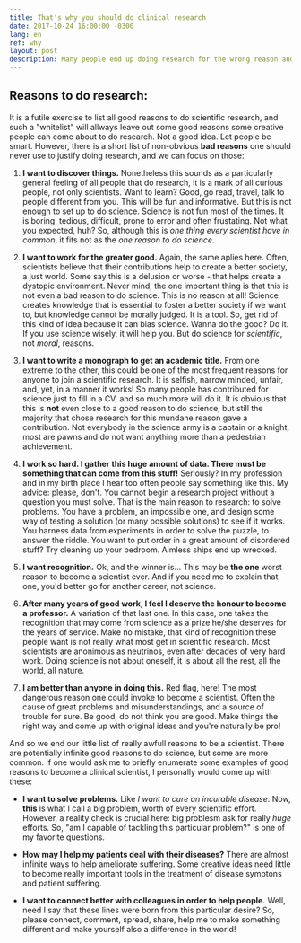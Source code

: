 ```yaml
---
title: That's why you should do clinical research
date: 2017-10-24 16:00:00 -0300
lang: en
ref: why
layout: post
description: Many people end up doing research for the wrong reason and, believe me, this happens all too often in clinical trials too.
---
```


## Reasons to do research:

It is a futile exercise to list all good reasons to do scientific research, and such a "whitelist" will allways leave out some good reasons some creative people can come about to do research. Not a good idea. Let people be smart. However, there is a short list of non-obvious **bad reasons** one should never use to justify doing research, and we can focus on those:

1. **I want to discover things.** Nonetheless this sounds as a particularly general feeling of all people that do research, it is a mark of all curious people, not only scientists. Want to learn? Good, go read, travel, talk to people different from you. This will be fun and informative. But this is not enough to set up to do science. Science is not fun most of the times. It is boring, tedious, difficult, prone to error and often frustating. Not what you expected, huh? So, although this is _one thing every scientist have in common_, it fits not as the _one reason to do science_. 

2. **I want to work for the greater good.** Again, the same aplies here. Often, scientists believe that their contributions help to create a better society, a just world. Some say this is a delusion or worse - that helps create a dystopic environment. Never mind, the one important thing is that this is not even a bad reason to do science. This is no reason at all! Science creates knowledge that is essential to foster a better society if we want to, but knowledge cannot be morally judged. It is a tool. So, get rid of this kind of idea because it can bias science. Wanna do the good? Do it. If you use science wisely, it will help you. But do science for _scientific_, not _moral_, reasons.

3. **I want to write a monograph to get an academic title.** From one extreme to the other, this could be one of the most frequent reasons for anyone to join a scientific research. It is selfish, narrow minded, unfair, and, yet, in a manner it works! So many people has contributed for science just to fill in a CV, and so much more will do it. It is obvious that this is **not** even close to a good reason to do science, but still the majority that chose research for this mundane reason gave a contribution. Not everybody in the science army is a captain or a knight, most are pawns and do not want anything more than a pedestrian achievement. 

4. **I work so hard. I gather this huge amount of data. There must be something that can come from this stuff!** Seriously? In my profession and in my birth place I hear too often people say something like this. My advice: please, don't. You cannot begin a research project without a question you must solve. That is the main reason to research: to solve problems. You have a problem, an impossible one, and design some way of testing a solution (or many possible solutions) to see if it works. You harness data from experiments in order to solve the puzzle, to answer the riddle. You want to put order in a great amount of disordered stuff? Try cleaning up your bedroom. Aimless ships end up wrecked.

5. **I want recognition.** Ok, and the winner is... This may be **the one** worst reason to become a scientist ever. And if you need me to explain that one, you'd better go for another career, not science.

6. **After many years of good work, I feel I deserve the honour to become a professor.** A variation of that last one. In this case, one takes the recognition that may come from science as a prize he/she deserves for the years of service. Make no mistake, that kind of recognition these people want is not really what most get in scientific research. Most scientists are anonimous as neutrinos, even after decades of very hard work. Doing science is not about oneself, it is about all the rest, all the world, all nature.

7. **I am better than anyone in doing this.** Red flag, here! The most dangerous reason one could invoke to become a scientist. Often the cause of great problems and misunderstandings, and a source of trouble for sure. Be good, do not think you are good. Make things the right way and come up with original ideas and you're naturally be pro!

And so we end our little list of really awfull reasons to be a scientist. There are potentially infinite good reasons to do science, but some are more common. If one would ask me to briefly enumerate some examples of good reasons to become a clinical scientist, I personally would come up with these:

- **I want to solve problems.** Like _I want to cure an incurable disease_. Now, **this** is what I call a big problem, worth of every scientific effort. However, a reality check is crucial here: big problesm ask for really _huge_ efforts. So, "am I capable of tackling this particular problem?" is one of my favorite questions.

- **How may I help my patients deal with their diseases?** There are almost infinite ways to help ameliorate suffering. Some creative ideas need little to become really important tools in the treatment of disease symptons and patient suffering.

- **I want to connect better with colleagues in order to help people.** Well, need I say that these lines were born from this particular desire? So, please connect, comment, spread, share, help me to make something different and make yourself also a difference in the world!
